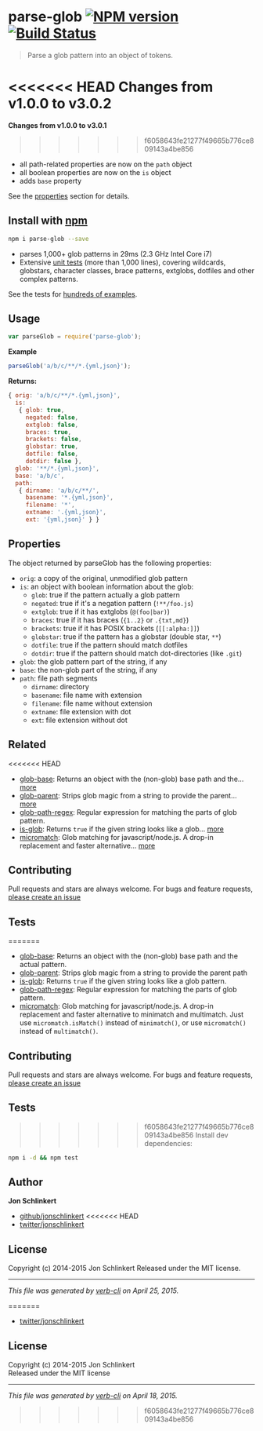 # parse-glob [![NPM version](https://badge.fury.io/js/parse-glob.svg)](http://badge.fury.io/js/parse-glob)  [![Build Status](https://travis-ci.org/jonschlinkert/parse-glob.svg)](https://travis-ci.org/jonschlinkert/parse-glob) 

> Parse a glob pattern into an object of tokens.

<<<<<<< HEAD
**Changes from v1.0.0 to v3.0.2** 
=======
**Changes from v1.0.0 to v3.0.1** 
>>>>>>> f6058643fe21277f49665b776ce809143a4be856

- all path-related properties are now on the `path` object
- all boolean properties are now on the `is` object
- adds `base` property

See the [properties](#properties) section for details.

## Install with [npm](npmjs.org)

```bash
npm i parse-glob --save
```

- parses 1,000+ glob patterns in 29ms (2.3 GHz Intel Core i7)
- Extensive [unit tests](./test.js) (more than 1,000 lines), covering wildcards, globstars, character classes, brace patterns, extglobs, dotfiles and other complex patterns.

See the tests for [hundreds of examples](./test.js).

## Usage

```js
var parseGlob = require('parse-glob');
```

**Example**

```js
parseGlob('a/b/c/**/*.{yml,json}');
```

**Returns:**

```js
{ orig: 'a/b/c/**/*.{yml,json}',
  is:
   { glob: true,
     negated: false,
     extglob: false,
     braces: true,
     brackets: false,
     globstar: true,
     dotfile: false,
     dotdir: false },
  glob: '**/*.{yml,json}',
  base: 'a/b/c',
  path:
   { dirname: 'a/b/c/**/',
     basename: '*.{yml,json}',
     filename: '*',
     extname: '.{yml,json}',
     ext: '{yml,json}' } }
```

## Properties

The object returned by parseGlob has the following properties:

- `orig`: a copy of the original, unmodified glob pattern
- `is`: an object with boolean information about the glob:
  + `glob`: true if the pattern actually a glob pattern
  + `negated`: true if it's a negation pattern (`!**/foo.js`)
  + `extglob`: true if it has extglobs (`@(foo|bar)`)
  + `braces`: true if it has braces (`{1..2}` or `.{txt,md}`)
  + `brackets`: true if it has POSIX brackets (`[[:alpha:]]`)
  + `globstar`: true if the pattern has a globstar (double star, `**`)
  + `dotfile`: true if the pattern should match dotfiles 
  + `dotdir`: true if the pattern should match dot-directories (like `.git`)
- `glob`: the glob pattern part of the string, if any
- `base`: the non-glob part of the string, if any
- `path`: file path segments
  + `dirname`: directory
  + `basename`: file name with extension
  + `filename`: file name without extension
  + `extname`: file extension with dot
  + `ext`: file extension without dot

## Related
<<<<<<< HEAD

* [glob-base](https://github.com/jonschlinkert/glob-base): Returns an object with the (non-glob) base path and the… [more](https://github.com/jonschlinkert/glob-base)
* [glob-parent](https://github.com/es128/glob-parent): Strips glob magic from a string to provide the parent… [more](https://github.com/es128/glob-parent)
* [glob-path-regex](https://github.com/regexps/glob-path-regex): Regular expression for matching the parts of glob pattern.
* [is-glob](https://github.com/jonschlinkert/is-glob): Returns `true` if the given string looks like a glob… [more](https://github.com/jonschlinkert/is-glob)
* [micromatch](https://github.com/jonschlinkert/micromatch): Glob matching for javascript/node.js. A drop-in replacement and faster alternative… [more](https://github.com/jonschlinkert/micromatch)

## Contributing

Pull requests and stars are always welcome. For bugs and feature requests, [please create an issue](https://github.com/jonschlinkert/parse-glob/issues)

## Tests

=======
 * [glob-base](https://github.com/jonschlinkert/glob-base): Returns an object with the (non-glob) base path and the actual pattern.
 * [glob-parent](https://github.com/es128/glob-parent): Strips glob magic from a string to provide the parent path
 * [is-glob](https://github.com/jonschlinkert/is-glob): Returns `true` if the given string looks like a glob pattern.
 * [glob-path-regex](https://github.com/regexps/glob-path-regex): Regular expression for matching the parts of glob pattern.
 * [micromatch](https://github.com/jonschlinkert/micromatch): Glob matching for javascript/node.js. A drop-in replacement and faster alternative to minimatch and multimatch. Just use `micromatch.isMatch()` instead of `minimatch()`, or use `micromatch()` instead of `multimatch()`.

## Contributing
Pull requests and stars are always welcome. For bugs and feature requests, [please create an issue](https://github.com/jonschlinkert/parse-glob/issues)

## Tests
>>>>>>> f6058643fe21277f49665b776ce809143a4be856
Install dev dependencies:

```bash
npm i -d && npm test
```

## Author

**Jon Schlinkert**

+ [github/jonschlinkert](https://github.com/jonschlinkert)
<<<<<<< HEAD
+ [twitter/jonschlinkert](http://twitter.com/jonschlinkert)

## License

Copyright (c) 2014-2015 Jon Schlinkert
Released under the MIT license.

***

_This file was generated by [verb-cli](https://github.com/assemble/verb-cli) on April 25, 2015._

<!-- reflinks generated by verb-reflinks plugin -->

[verb]: https://github.com/assemble/verb
[template]: https://github.com/jonschlinkert/template
[assemble]: http://assemble.io
=======
+ [twitter/jonschlinkert](http://twitter.com/jonschlinkert) 

## License
Copyright (c) 2014-2015 Jon Schlinkert  
Released under the MIT license

***

_This file was generated by [verb-cli](https://github.com/assemble/verb-cli) on April 18, 2015._
>>>>>>> f6058643fe21277f49665b776ce809143a4be856
